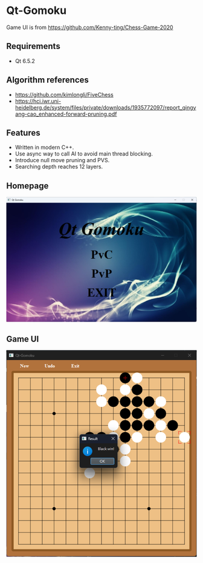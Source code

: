 # Qt-Gomoku
Game UI is from https://github.com/Kenny-ting/Chess-Game-2020
## Requirements
- Qt 6.5.2
## Algorithm references
- https://github.com/kimlongli/FiveChess
- https://hci.iwr.uni-heidelberg.de/system/files/private/downloads/1935772097/report_qingyang-cao_enhanced-forward-pruning.pdf
## Features
- Written in modern C++.
- Use async way to call AI to avoid main thread blocking.
- Introduce null move pruning and PVS.
- Searching depth reaches 12 layers.
## Homepage
![image](https://github.com/SXKA/Qt-Gomoku/blob/master/Qt-Gomoku/resource/picture/mainwindow.png)
## Game UI
<div align=center><img src=https://github.com/SXKA/Qt-Gomoku/blob/master/Qt-Gomoku/resource/picture/gamewindow.png></div>
